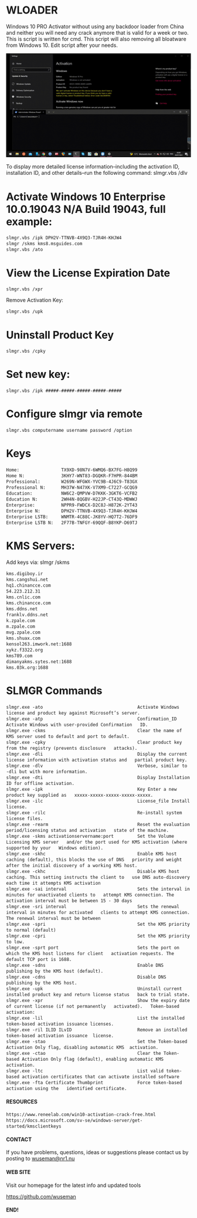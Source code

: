 # WLOADER

Windows 10 PRO Activator without using any backdoor loader from China and neither you will need any crack anymore that is valid for a week or two. This is script is written for cmd. This script will 
also removing all bloatware from Windows 10. Edit script after your needs.


![Screenshot](.media/crack_windows.10.gif)

To display more detailed license information–including the activation ID, installation ID, and other details–run the following command:
slmgr.vbs /dlv

# Activate Windows 10 Enterprise 10.0.19043 N/A Build 19043, full example: 

    slmgr.vbs /ipk DPH2V-TTNVB-4X9Q3-TJR4H-KHJW4
    slmgr /skms kms8.msguides.com
    slmgr.vbs /ato

# View the License Expiration Date

    slmgr.vbs /xpr

Remove Activation Key:

    slmgr.vbs /upk

# Uninstall Product Key
 
    slmgr.vbs /cpky

# Set new key:

    slmgr.vbs /ipk #####-#####-#####-#####-#####

# Configure slmgr via remote

    slmgr.vbs computername username password /option



# Keys

    Home:                TX9XD-98N7V-6WMQ6-BX7FG-H8Q99
    Home N:              3KHY7-WNT83-DGQKR-F7HPR-844BM
    Professional:        W269N-WFGWX-YVC9B-4J6C9-T83GX
    Professional N:      MH37W-N47XK-V7XM9-C7227-GCQG9
    Education:           NW6C2-QMPVW-D7KKK-3GKT6-VCFB2
    Education N:         2WH4N-8QGBV-H22JP-CT43Q-MDWWJ
    Enterprise:          NPPR9-FWDCX-D2C8J-H872K-2YT43
    Enterprise N:        DPH2V-TTNVB-4X9Q3-TJR4H-KHJW4
    Enterprise LSTB:     WNMTR-4C88C-JK8YV-HQ7T2-76DF9
    Enterprise LSTB N:   2F77B-TNFGY-69QQF-B8YKP-D69TJ

# KMS Servers:

Add keys via: slmgr /skms <server>

    kms.digiboy.ir
    kms.cangshui.net
    hq1.chinancce.com
    54.223.212.31
    kms.cnlic.com
    kms.chinancce.com
    kms.ddns.net
    franklv.ddns.net
    k.zpale.com
    m.zpale.com
    mvg.zpale.com
    kms.shuax.com
    kensol263.imwork.net:1688
    xykz.f3322.org
    kms789.com
    dimanyakms.sytes.net:1688
    kms.03k.org:1688


# SLMGR Commands

    slmgr.exe -ato                                    Activate Windows license and product key against Microsoft’s server.
    slmgr.exe -atp                                    Confirmation_ID Activate Windows with user-provided Confirmation   ID.
    slmgr.exe -ckms                                   Clear the name of KMS server used to default and port to default.
    slmgr.exe -cpky                                   Clear product key from the registry (prevents disclosure   attacks).
    slmgr.exe -dli                                    Display the current license information with activation status and   partial product key.
    slmgr.exe -dlv                                    Verbose, similar to -dli but with more information.
    slmgr.exe -dti                                    Display Installation ID for offline activation.
    slmgr.exe -ipk                                    Key Enter a new product key supplied as   xxxxx-xxxxx-xxxxx-xxxxx-xxxxx.
    slmgr.exe -ilc                                    License_file Install license.
    slmgr.exe -rilc                                   Re-install system license files.
    slmgr.exe -rearm                                  Reset the evaluation period/licensing status and activation   state of the machine.
    slmgr.exe -skms activationservername:port         Set the Volume Licensing KMS server   and/or the port used for KMS activation (where supported by your   Windows edition).
    slmgr.exe -skhc                                   Enable KMS host caching (default), this blocks the use of DNS   priority and weight after the initial discovery of a working KMS host.
    slmgr.exe -ckhc                                   Disable KMS host caching. This setting instructs the client to   use DNS auto-discovery each time it attempts KMS activation                          
    slmgr.exe -sai interval                           Sets the interval in minutes for unactivated clients to   attempt KMS connection. The activation interval must be between 15 - 30 days
    slmgr.exe -sri interval                           Sets the renewal interval in minutes for activated   clients to attempt KMS connection. The renewal interval must be between
    slmgr.exe -spri                                   Set the KMS priority to normal (default)
    slmgr.exe -cpri                                   Set the KMS priority to low.
    slmgr.exe -sprt port                              Sets the port on which the KMS host listens for client   activation requests. The default TCP port is 1688.
    slmgr.exe -sdns                                   Enable DNS publishing by the KMS host (default).
    slmgr.exe -cdns                                   Disable DNS publishing by the KMS host.
    slmgr.exe -upk                                    Uninstall current installed product key and return license status   back to trial state.
    slmgr.exe -xpr                                    Show the expiry date of current license (if not permanently   activated).   Token-based activation:
    slmgr.exe -lil                                    List the installed token-based activation issuance licenses. 
    slmgr.exe -ril ILID ILvID                         Remove an installed token-based activation issuance  license. 
    slmgr.exe -stao                                   Set the Token-based Activation Only flag, disabling automatic KMS  activation.
    slmgr.exe -ctao                                   Clear the Token-based Activation Only flag (default), enabling automatic KMS activation.
    slmgr.exe -ltc                                    List valid token-based activation certificates that can activate installed software
    slmgr.exe -fta Certificate Thumbprint             Force token-based activation using the   identified certificate. 

#### RESOURCES

    https://www.reneelab.com/win10-activation-crack-free.html
    https://docs.microsoft.com/sv-se/windows-server/get-started/kmsclientkeys

#### CONTACT 

If you have problems, questions, ideas or suggestions please contact
us by posting to wuseman@nr1.nu

#### WEB SITE

Visit our homepage for the latest info and updated tools

https://github.com/wuseman

#### END!

